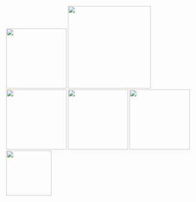 <img src="https://user-images.githubusercontent.com/90204593/132948648-efd8ec1d-6a0e-4134-a3ee-de4ec25f9237.png" width="160"> <img src="https://user-images.githubusercontent.com/90204593/132948663-2b4c4b6f-358c-470e-aa12-f314ed6cb56a.png" width="220"> <img src="https://user-images.githubusercontent.com/90204593/132948679-525d38e2-7941-4ef4-bbd8-04fcd1f090ff.png" width="160"> <img src="https://user-images.githubusercontent.com/90204593/132948813-6a6f9a04-9475-41a7-bb2f-2b08b0f74ac7.png" width="160"> <img src="https://user-images.githubusercontent.com/90204593/132948844-1f72415f-6552-4b18-9116-932e02a259fd.png" width="160"> <img src="https://user-images.githubusercontent.com/90204593/132948892-233a0165-8de9-435c-a117-af81e74e6a96.png" width="120">

